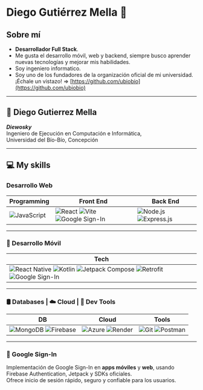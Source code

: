 # Diego Gutiérrez Mella 👋

## Sobre mí
- **Desarrollador Full Stack**.
- Me gusta el desarrollo móvil, web y backend, siempre busco aprender nuevas tecnologías y mejorar mis habilidades.
- Soy ingeniero informatico.
- Soy uno de los fundadores de la organización oficial de mi universidad. ¡Échale un vistazo! => [https://github.com/ubiobio](https://github.com/ubiobio)

---

## 👤 Diego Gutierrez Mella  
**_Diewosky_**  
Ingeniero de Ejecución en Computación e Informática,  
Universidad del Bío-Bío, Concepción

---

## 💻 My skills

### Desarrollo Web

| Programming | Front End | Back End |
| ----------- | --------- | -------- |
| ![JavaScript](https://img.shields.io/badge/-JavaScript-F7DF1E?style=flat&logo=javascript&logoColor=black)| ![React](https://img.shields.io/badge/-React-61DAFB?style=flat&logo=react&logoColor=black) ![Vite](https://img.shields.io/badge/-Vite-646CFF?style=flat&logo=vite&logoColor=white) ![Google Sign-In](https://img.shields.io/badge/-Google_Sign--In-4285F4?style=flat&logo=google&logoColor=white) | ![Node.js](https://img.shields.io/badge/-Node.js-339933?style=flat&logo=node.js&logoColor=white) ![Express.js](https://img.shields.io/badge/-Express.js-000000?style=flat&logo=express&logoColor=white) |

---

### 📱 Desarrollo Móvil

| Tech |
| ---- |
| ![React Native](https://img.shields.io/badge/-React_Native-61DAFB?style=flat&logo=react&logoColor=black) ![Kotlin](https://img.shields.io/badge/-Kotlin-0095D5?style=flat&logo=kotlin&logoColor=white) ![Jetpack Compose](https://img.shields.io/badge/-Jetpack_Compose-4285F4?style=flat&logo=android&logoColor=white) ![Retrofit](https://img.shields.io/badge/-Retrofit-FF6F00?style=flat&logo=android&logoColor=white) ![Google Sign-In](https://img.shields.io/badge/-Google_Sign--In-4285F4?style=flat&logo=google&logoColor=white) |

---

### 🛢️ Databases | ☁️ Cloud | 🧰 Dev Tools

| DB | Cloud | Tools |
|----|-------|-------|
| ![MongoDB](https://img.shields.io/badge/-MongoDB-47A248?style=flat&logo=mongodb&logoColor=white) ![Firebase](https://img.shields.io/badge/-Firebase-FFCA28?style=flat&logo=firebase&logoColor=black) | ![Azure](https://img.shields.io/badge/-Azure-0078D4?style=flat&logo=microsoft-azure&logoColor=white) ![Render](https://img.shields.io/badge/-Render-46E3B7?style=flat&logo=render&logoColor=black) | ![Git](https://img.shields.io/badge/-Git-F05032?style=flat&logo=git&logoColor=white) ![Postman](https://img.shields.io/badge/-Postman-FF6C37?style=flat&logo=postman&logoColor=white) |

---

### 🔐 Google Sign-In

Implementación de Google Sign-In en **apps móviles** y **web**, usando Firebase Authentication, Jetpack y SDKs oficiales.  
Ofrece inicio de sesión rápido, seguro y confiable para los usuarios.
